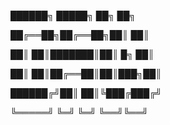 ██████╗  █████╗ ██╗    ██╗

██╔══██╗██╔══██╗██║    ██║

██║  ██║███████║██║ █╗ ██║

██║  ██║██╔══██║██║███╗██║

██████╔╝██║  ██║╚███╔███╔╝

╚═════╝ ╚═╝  ╚═╝ ╚══╝╚══╝
